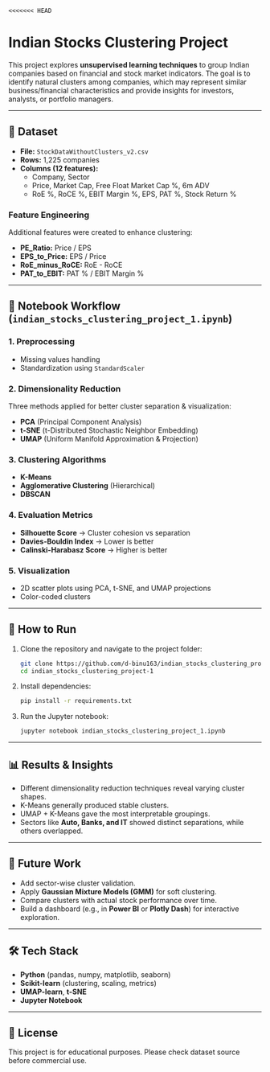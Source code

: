 	<<<<<<< HEAD
# Indian Stocks Clustering Project

This project explores **unsupervised learning techniques** to group Indian companies based on financial and stock market indicators. The goal is to identify natural clusters among companies, which may represent similar business/financial characteristics and provide insights for investors, analysts, or portfolio managers.

---

## 📂 Dataset
- **File:** `StockDataWithoutClusters_v2.csv`
- **Rows:** 1,225 companies
- **Columns (12 features):**
  - Company, Sector
  - Price, Market Cap, Free Float Market Cap %, 6m ADV
  - RoE %, RoCE %, EBIT Margin %, EPS, PAT %, Stock Return %

### Feature Engineering
Additional features were created to enhance clustering:
- **PE_Ratio:** Price / EPS
- **EPS_to_Price:** EPS / Price
- **RoE_minus_RoCE:** RoE - RoCE
- **PAT_to_EBIT:** PAT % / EBIT Margin %

---

## 📓 Notebook Workflow (`indian_stocks_clustering_project_1.ipynb`)

### 1. Preprocessing
- Missing values handling
- Standardization using `StandardScaler`

### 2. Dimensionality Reduction
Three methods applied for better cluster separation & visualization:
- **PCA** (Principal Component Analysis)
- **t-SNE** (t-Distributed Stochastic Neighbor Embedding)
- **UMAP** (Uniform Manifold Approximation & Projection)

### 3. Clustering Algorithms
- **K-Means**
- **Agglomerative Clustering** (Hierarchical)
- **DBSCAN**

### 4. Evaluation Metrics
- **Silhouette Score** → Cluster cohesion vs separation
- **Davies-Bouldin Index** → Lower is better
- **Calinski-Harabasz Score** → Higher is better

### 5. Visualization
- 2D scatter plots using PCA, t-SNE, and UMAP projections
- Color-coded clusters

---

## 🚀 How to Run
1. Clone the repository and navigate to the project folder:
   ```bash
   git clone https://github.com/d-binu163/indian_stocks_clustering_project-1.git
   cd indian_stocks_clustering_project-1
   ```

2. Install dependencies:
   ```bash
   pip install -r requirements.txt
   ```

3. Run the Jupyter notebook:
   ```bash
   jupyter notebook indian_stocks_clustering_project_1.ipynb
   ```

---

## 📊 Results & Insights
- Different dimensionality reduction techniques reveal varying cluster shapes.
- K-Means generally produced stable clusters.
- UMAP + K-Means gave the most interpretable groupings.
- Sectors like **Auto, Banks, and IT** showed distinct separations, while others overlapped.

---

## 📌 Future Work
- Add sector-wise cluster validation.
- Apply **Gaussian Mixture Models (GMM)** for soft clustering.
- Compare clusters with actual stock performance over time.
- Build a dashboard (e.g., in **Power BI** or **Plotly Dash**) for interactive exploration.

---

## 🛠️ Tech Stack
- **Python** (pandas, numpy, matplotlib, seaborn)
- **Scikit-learn** (clustering, scaling, metrics)
- **UMAP-learn**, **t-SNE**
- **Jupyter Notebook**

---

## 📖 License
This project is for educational purposes. Please check dataset source before commercial use.
